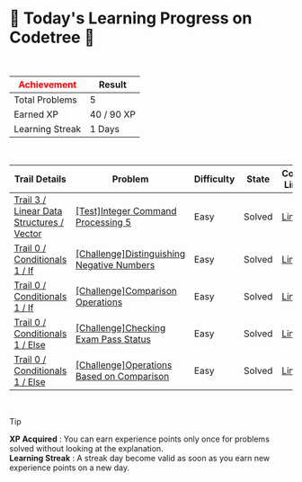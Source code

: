 # 🌲 Today's Learning Progress on Codetree 🌲

<br />

| <span style="color:red;display:block;text-align:center;"> **Achievement**</span> | Result |
|---|---|
|Total Problems| 5 |
| Earned XP | 40 / 90 XP |
| Learning Streak | 1 Days |

<br />

|Trail Details|Problem|Difficulty|State|Code Link|
|---|---|---|---|---|
|[Trail 3 / Linear Data Structures / Vector](https://www.codetree.ai/trail-info/novice-high/)|[[Test]Integer Command Processing 5](https://www.codetree.ai/trails/complete/curated-cards/test-process-numeric-commands-5/)|Easy|Solved|[Link](https://github.com/UngJiShin/codetree/blob/main/250416/%EC%A0%95%EC%88%98%20%EB%AA%85%EB%A0%B9%20%EC%B2%98%EB%A6%AC%205/process-numeric-commands-5.java)|
|[Trail 0 / Conditionals 1 / If](https://www.codetree.ai/trail-info/codetree-101/)|[[Challenge]Distinguishing Negative Numbers](https://www.codetree.ai/trails/complete/curated-cards/nl-pre-if-1/)|Easy|Solved|[Link](https://github.com/UngJiShin/codetree/blob/main/250416/%EC%9D%8C%EC%88%98%20%EA%B5%AC%EB%B3%84%ED%95%98%EA%B8%B0/separate-negative-number.py)|
|[Trail 0 / Conditionals 1 / If](https://www.codetree.ai/trail-info/codetree-101/)|[[Challenge]Comparison Operations](https://www.codetree.ai/trails/complete/curated-cards/nl-pre-if-2/)|Easy|Solved|[Link](https://github.com/UngJiShin/codetree/blob/main/250416/%EB%B9%84%EA%B5%90%20%EC%97%B0%EC%82%B0/comparison-operator.py)|
|[Trail 0 / Conditionals 1 / Else](https://www.codetree.ai/trail-info/codetree-101/)|[[Challenge]Checking Exam Pass Status](https://www.codetree.ai/trails/complete/curated-cards/nl-pre-else-1/)|Easy|Solved|[Link](https://github.com/UngJiShin/codetree/blob/main/250416/%EC%8B%9C%ED%97%98%20%ED%86%B5%EA%B3%BC%20%EC%97%AC%EB%B6%80%20%ED%99%95%EC%9D%B8%ED%95%98%EA%B8%B0/verify-test-passed.py)|
|[Trail 0 / Conditionals 1 / Else](https://www.codetree.ai/trail-info/codetree-101/)|[[Challenge]Operations Based on Comparison](https://www.codetree.ai/trails/complete/curated-cards/nl-pre-else-2/)|Easy|Solved|[Link](https://github.com/UngJiShin/codetree/blob/main/250416/%EB%B9%84%EA%B5%90%EC%97%90%20%EB%94%B0%EB%A5%B8%20%EC%97%B0%EC%82%B0/operation-based-on-comparison.py)|


<br />

> [!TIP]
> **XP Acquired** : You can earn experience points only once for problems solved without looking at the explanation.  
> **Learning Streak** : A streak day become valid as soon as you earn new experience points on a new day.

